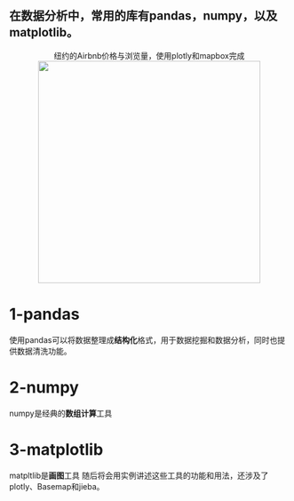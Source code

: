 ## 在数据分析中，常用的库有pandas，numpy，以及matplotlib。

<div align=center>纽约的Airbnb价格与浏览量，使用plotly和mapbox完成</div>
<div align=center>
  <img width=400 src="https://github.com/ShaoZC/Data-Analysis-Using-Python-2019/blob/master/02-Airbnb.svg" >
</div>


# 1-pandas
使用pandas可以将数据整理成**结构化**格式，用于数据挖掘和数据分析，同时也提供数据清洗功能。
# 2-numpy
numpy是经典的**数组计算**工具
# 3-matplotlib
matpltlib是**画图**工具
随后将会用实例讲述这些工具的功能和用法，还涉及了plotly、Basemap和jieba。
